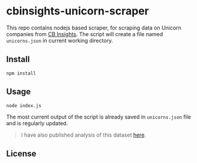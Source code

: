 # cbinsights-unicorn-scraper

This repo contains nodejs based scraper, for scraping data on Unicorn companies from [CB Insights](https://www.cbinsights.com/research-unicorn-companies). The script will create a file named `unicorns.json` in current working directory.

## Install

```
npm install
```

## Usage

```
node index.js
```

The most current output of the script is already saved in `unicorns.json` file and is regularly updated.

> I have also published analysis of this dataset [here](https://observablehq.com/d/30988e8d13372aa2).

## License
